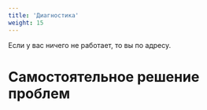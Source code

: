 ```yaml
---
title: 'Диагностика'
weight: 15
---
```


Если у вас ничего не работает, то вы по адресу.

# Самостоятельное решение проблем
